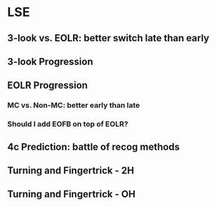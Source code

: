 # LSE

## 3-look vs. EOLR: better switch late than early

## 3-look Progression

## EOLR Progression

### MC vs. Non-MC: better early than late

### Should I add EOFB on top of EOLR?

## 4c Prediction: battle of recog methods

## Turning and Fingertrick - 2H

## Turning and Fingertrick - OH
